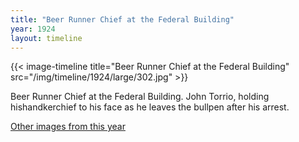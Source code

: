```yaml
---
title: "Beer Runner Chief at the Federal Building"
year: 1924
layout: timeline
---
```


{{< image-timeline title="Beer Runner Chief at the Federal Building" src="/img/timeline/1924/large/302.jpg" >}}


Beer Runner Chief at the Federal Building. John Torrio, holding hishandkerchief to his face as he leaves the bullpen after his arrest.

[Other images from this year](/historical/timeline/1924)